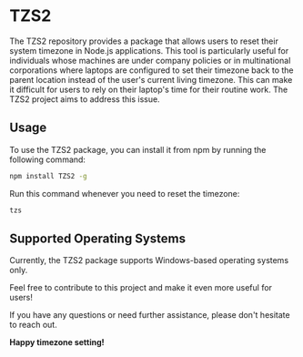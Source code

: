 # TZS2

The TZS2 repository provides a package that allows users to reset their system timezone in Node.js applications. This tool is particularly useful for individuals whose machines are under company policies or in multinational corporations where laptops are configured to set their timezone back to the parent location instead of the user's current living timezone. This can make it difficult for users to rely on their laptop's time for their routine work. The TZS2 project aims to address this issue.

## Usage

To use the TZS2 package, you can install it from npm by running the following command:

```sh
npm install TZS2 -g
```

Run this command whenever you need to reset the timezone:

```sh
tzs
```

## Supported Operating Systems

Currently, the TZS2 package supports Windows-based operating systems only.

Feel free to contribute to this project and make it even more useful for users!

If you have any questions or need further assistance, please don't hesitate to reach out.

**Happy timezone setting!**
